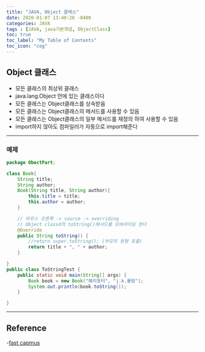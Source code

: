 ```yaml
---
title: "JAVA, Object 클래스"
date: 2020-01-07 13:40:28 -0400
categories: JAVA
tags : [JAVA, java기본개념, ObjectClass]
toc: true
toc_label: "My Table of Contents"
toc_icon: "cog"
---
```

## Object 클래스
- 모든 클래스의 최상위 클래스
- java.lang.Object 안에 있는 클래스이다
- 모든 클래스는 Object클래스를 상속받음
- 모든 클래스는 Object클래스의 메서드를 사용할 수 있음
- 모든 클래스는 Object클래스의 일부 메서드를 재정의 하여 사용할 수 있음
- import하지 않아도 컴파일러가 자동으로 import해준다


---
### 예제

```java
package ObectPart;

class Book{
	String title;
	String author;
	Book(String title, String author){
		this.title = title;
		this.author = author;
	}

	// 마우스 오른쪽 -> source -> overriding
	// Object classd의 toString()메서드를 오버라이딩 한다
	@Override
	public String toString() {
		//return super.toString(); (부모의 원형 호출)
		return title + ", " + author;
	}

}
public class ToStringTest {
	public static void main(String[] args) {
		Book book = new Book("해리포터", "j.k.롤링");
		System.out.println(book.toString());
	}

}
```

---
## Reference
-[fast capmus](https://www.fastcampus.co.kr/online/#/courses/200748/clips/11438)

